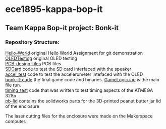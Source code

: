 # ece1895-kappa-bop-it
## Team Kappa Bop-it project: Bonk-it

### Repository Structure:
[Hello-World](Hello-World) original Hello World Assignment for git demonstration\
[OLEDTesting](OLEDTesting) original OLED testing\
[PCB-design-files](PCB-design-files) PCB files\
[SDCard](SDCard) code to test the SD card interfaced with the speaker\
[accel_test](accel_test) code to test the accelerometer intefaced with the OLED\
[bonk-it-code](bonk-it-code) the final game code and binaries. [GameLogic.ino](bonk-it-code/GameLogic.ino) is the main file run.\
[timing_test](timing_test) code that was written to test timing aspects of the ATMEGA 328p\
[pb-lid](pb-lid) contains the solidworks parts for the 3D-printed peanut butter jar lid of the enclosure

The laser cutting files for the enclosure were made on the Makerspace computer.
